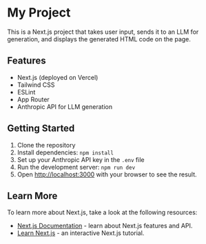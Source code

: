 # My Project

This is a Next.js project that takes user input, sends it to an LLM for generation, and displays the generated HTML code on the page.

## Features

- Next.js (deployed on Vercel)
- Tailwind CSS
- ESLint
- App Router
- Anthropic API for LLM generation

## Getting Started

1. Clone the repository
2. Install dependencies: `npm install`
3. Set up your Anthropic API key in the `.env` file
4. Run the development server: `npm run dev`
5. Open [http://localhost:3000](http://localhost:3000) with your browser to see the result.

## Learn More

To learn more about Next.js, take a look at the following resources:

- [Next.js Documentation](https://nextjs.org/docs) - learn about Next.js features and API.
- [Learn Next.js](https://nextjs.org/learn) - an interactive Next.js tutorial.
